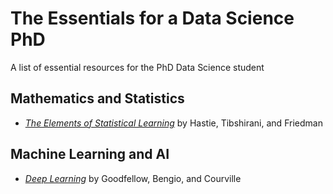 # The Essentials for a Data Science PhD

A list of essential resources for the PhD Data Science student

## Mathematics and Statistics

- [_The Elements of Statistical Learning_](https://hastie.su.domains/ElemStatLearn/) by Hastie, Tibshirani, and Friedman

## Machine Learning and AI

- [_Deep Learning_](https://www.deeplearningbook.org/) by Goodfellow, Bengio, and Courville